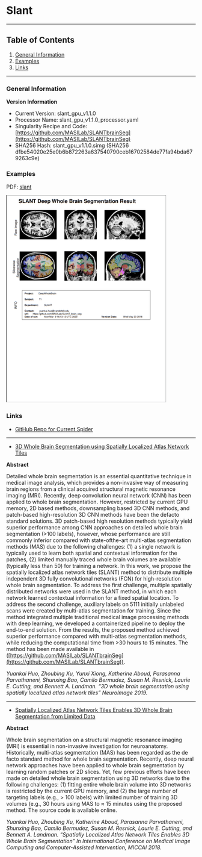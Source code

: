 # Slant
---
## Table of Contents
1. [General Information](https://github.com/VUIIS/vuiis-cci-info/blob/main/Available%20Pipelines/slant.md#general-information)
2. [Examples](https://github.com/VUIIS/vuiis-cci-info/blob/main/Available%20Pipelines/slant.md#examples)
3. [Links](https://github.com/VUIIS/vuiis-cci-info/blob/main/Available%20Pipelines/slant.md#links)
---

### General Information
**Version Information**
- Current Version: slant_gpu_v1.1.0
- Processor Name: slant_gpu_v1.1.0_processor.yaml
- Singularity Recipe and Code: [https://github.com/MASILab/SLANTbrainSeg](https://github.com/MASILab/SLANTbrainSeg)
- SHA256 Hash: slant_gpu_v1.1.0.simg (SHA256 dfbe54020e25e0b6b872263a637540790ceb16702584de77fa94bda679263c9e)

### Examples
PDF: [slant](https://github.com/VUIIS/vuiis-cci-info/blob/main/Available%20Pipelines/pdfs/slant_ABCD_T1W3D.pdf)

<img src="https://github.com/VUIIS/vuiis-cci-info/blob/main/Available%20Pipelines/images/slant_ABCD_T1W3D.png" width="425" height="550">

### Links
- [GitHub Repo for Current Spider](https://github.com/MASILab/SLANTbrainSeg)
---
- [3D Whole Brain Segmentation using Spatially Localized Atlas Network Tiles](https://arxiv.org/pdf/1903.12152.pdf)

**Abstract**

Detailed whole brain segmentation is an essential quantitative technique in medical image analysis, which provides a non-invasive way of measuring brain regions from a clinical acquired structural magnetic resonance imaging (MRI). Recently, deep convolution neural network (CNN) has been applied to whole brain segmentation. However, restricted by current GPU memory, 2D based methods, downsampling based 3D CNN methods, and patch-based high-resolution 3D CNN methods have been the defacto standard solutions. 3D patch-based high resolution methods typically yield superior performance among CNN approaches on detailed whole brain segmentation (>100 labels), however, whose performance are still commonly inferior compared with state-ofthe-art multi-atlas segmentation methods (MAS) due to the following challenges: (1) a single network is typically used to learn both spatial and contextual information for the patches, (2) limited manually traced whole brain volumes are available (typically less than 50) for training a network. In this work, we propose the spatially localized atlas network tiles (SLANT) method to distribute multiple independent 3D fully convolutional networks (FCN) for high-resolution whole brain segmentation. To address the first challenge, multiple spatially distributed networks were used in the SLANT method, in which each network learned contextual information for a fixed spatial location. To address the second challenge, auxiliary labels on 5111 initially unlabeled scans were created by multi-atlas segmentation for training. Since the method integrated multiple traditional medical image processing methods with deep learning, we developed a containerized pipeline to deploy the end-to-end solution. From the results, the proposed method achieved superior performance compared with multi-atlas segmentation methods, while reducing the computational time from >30 hours to 15 minutes. The method has been made available in ([https://github.com/MASILab/SLANTbrainSeg](https://github.com/MASILab/SLANTbrainSeg)).

*Yuankai Huo, Zhoubing Xu, Yunxi Xiong, Katherine Aboud, Parasanna Parvathaneni, Shunxing Bao, Camilo Bermudez, Susan M. Resnick, Laurie E. Cutting, and Bennett A. Landman. “3D whole brain segmentation using spatially localized atlas network tiles” NeuroImage 2019.*

---
- [Spatially Localized Atlas Network Tiles Enables 3D Whole Brain Segmentation from Limited Data](https://arxiv.org/pdf/1806.00546.pdf)

**Abstract**

Whole brain segmentation on a structural magnetic resonance imaging (MRI) is essential in non-invasive investigation for neuroanatomy. Historically, multi-atlas segmentation (MAS) has been regarded as the de facto standard method for whole brain segmentation. Recently, deep neural network approaches have been applied to whole brain segmentation by learning random patches or 2D slices. Yet, few previous efforts have been made on detailed whole brain segmentation using 3D networks due to the following challenges: (1) fitting entire whole brain volume into 3D networks is restricted by the current GPU memory, and (2) the large number of targeting labels (e.g., > 100 labels) with limited number of training 3D volumes (e.g., 30 hours using MAS to ≈ 15 minutes using the proposed method. The source code is available online.

*Yuankai Huo, Zhoubing Xu, Katherine Aboud, Parasanna Parvathaneni, Shunxing Bao, Camilo Bermudez, Susan M. Resnick, Laurie E. Cutting, and Bennett A. Landman. “Spatially Localized Atlas Network Tiles Enables 3D Whole Brain Segmentation” In International Conference on Medical Image Computing and Computer-Assisted Intervention, MICCAI 2018.*
